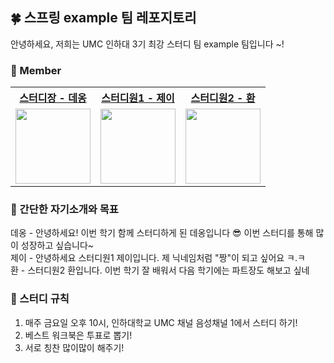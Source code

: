 🍀 스프링 example 팀 레포지토리
---
안녕하세요, 저희는 UMC 인하대 3기 최강 스터디 팀 example 팀입니다 ~!

### 🌱 Member
<table>
    <th><a href="https://github.com/seongddiyong">스터디장 - 데옹</a></th>
    <th><a href="https://github.com/leeeeeyeon">스터디원1 - 제이</a></th>
    <th><a href="https://github.com/Torres-09">스터디원2 - 환</a></th>
    <tr>
        <td>
            <img src="https://avatars.githubusercontent.com/u/89764169?v=4" width='120' />
        </td>
        <td>
            <img src="https://avatars.githubusercontent.com/u/65899774?v=4" width='120' />
        </td>
       <td>
            <img src="https://avatars.githubusercontent.com/u/76430979?v=4" width='120' />
        </td>
    </tr>
</table>

### 🌱 간단한 자기소개와 목표
데옹 - 안녕하세요! 이번 학기 함께 스터디하게 된 데옹입니다 😎 이번 스터디를 통해 많이 성장하고 싶습니다~ <br/>
제이 - 안녕하세요 스터디원1 제이입니다. 제 닉네임처럼 "짱"이 되고 싶어요 ㅋ.ㅋ <br/>
환 - 스터디원2 환입니다. 이번 학기 잘 배워서 다음 학기에는 파트장도 해보고 싶네 <br/>

### 🌱 스터디 규칙
1. 매주 금요일 오후 10시, 인하대학교 UMC 채널 음성채널 1에서 스터디 하기! <br/>
2. 베스트 워크북은 투표로 뽑기! <br/>
3. 서로 칭찬 많이많이 해주기! <br/>
